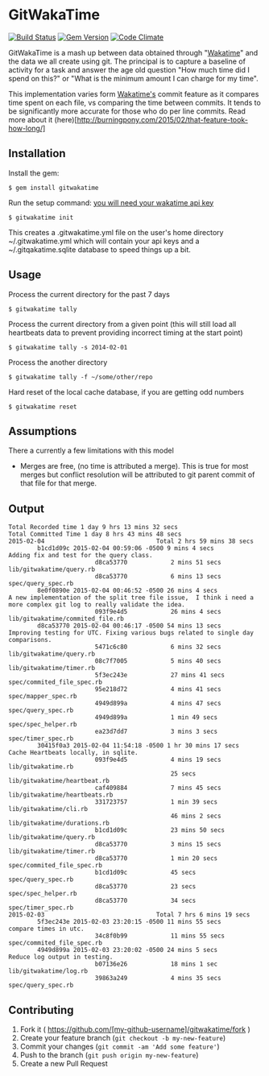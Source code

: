 # GitWakaTime

[![Build Status](https://travis-ci.org/rposborne/gitwakatime.svg?branch=master)](https://travis-ci.org/rposborne/gitwakatime)
[![Gem Version](https://badge.fury.io/rb/gitwakatime.svg)](http://badge.fury.io/rb/gitwakatime)
[![Code Climate](https://codeclimate.com/github/rposborne/gitwakatime/badges/gpa.svg)](https://codeclimate.com/github/rposborne/gitwakatime)

GitWakaTime is a mash up between data obtained through "[Wakatime](https://wakatime.com)" and the data we all create using git.
The principal is to capture a baseline of activity for a task and answer the age old question "How much time did I spend on this?" or "What is the minimum amount I can charge for my time".

This implementation varies form [Wakatime's](https://wakatime.com/#features) commit feature as it compares time spent on each file, vs comparing the time between commits.  It tends to be significantly more accurate for those who do per line commits. Read more about it (here)[http://burningpony.com/2015/02/that-feature-took-how-long/]

## Installation

Install the gem:

    $ gem install gitwakatime

Run the setup command: [you will need your wakatime api key](https://wakatime.com/settings)

    $ gitwakatime init

This creates a .gitwakatime.yml file on the user's home directory ~/.gitwakatime.yml which will contain your api keys and a ~/.gitqakatime.sqlite database to speed things up a bit.

## Usage

Process the current directory for the past 7 days

    $ gitwakatime tally

Process the current directory from a given point  (this will still load all heartbeats data to prevent providing incorrect timing at the start point)

    $ gitwakatime tally -s 2014-02-01

Process the another directory

    $ gitwakatime tally -f ~/some/other/repo

Hard reset of the local cache database, if you are getting odd numbers

    $ gitwakatime reset

## Assumptions

There a currently a few limitations with this model
    
* Merges are free, (no time is attributed a merge).  This is true for most merges but conflict resolution will be attributed to git parent commit of that file for that merge. 

## Output
    Total Recorded time 1 day 9 hrs 13 mins 32 secs
    Total Committed Time 1 day 8 hrs 43 mins 48 secs
    2015-02-04                               Total 2 hrs 59 mins 38 secs
            b1cd1d09c 2015-02-04 00:59:06 -0500 9 mins 4 secs                  Adding fix and test for the query class.
                            d8ca53770            2 mins 51 secs                           lib/gitwakatime/query.rb
                            d8ca53770            6 mins 13 secs                           spec/query_spec.rb
            8e0f0890e 2015-02-04 00:46:52 -0500 26 mins 4 secs                 A new implementation of the split tree file issue,  I think i need a more complex git log to really validate the idea.
                            093f9e4d5            26 mins 4 secs                           lib/gitwakatime/commited_file.rb
            d8ca53770 2015-02-04 00:46:17 -0500 54 mins 13 secs                Improving testing for UTC. Fixing various bugs related to single day comparisons.
                            5471c6c80            6 mins 32 secs                           lib/gitwakatime/query.rb
                            08c7f7005            5 mins 40 secs                           lib/gitwakatime/timer.rb
                            5f3ec243e            27 mins 41 secs                          spec/commited_file_spec.rb
                            95e218d72            4 mins 41 secs                           spec/mapper_spec.rb
                            4949d899a            4 mins 47 secs                           spec/query_spec.rb
                            4949d899a            1 min 49 secs                            spec/spec_helper.rb
                            ea23d7dd7            3 mins 3 secs                            spec/timer_spec.rb
            30415f0a3 2015-02-04 11:54:18 -0500 1 hr 30 mins 17 secs           Cache Heartbeats locally, in sqlite.
                            093f9e4d5            4 mins 19 secs                           lib/gitwakatime.rb
                                                 25 secs                                  lib/gitwakatime/heartbeat.rb
                            caf409884            7 mins 45 secs                           lib/gitwakatime/heartbeats.rb
                            331723757            1 min 39 secs                            lib/gitwakatime/cli.rb
                                                 46 mins 2 secs                           lib/gitwakatime/durations.rb
                            b1cd1d09c            23 mins 50 secs                          lib/gitwakatime/query.rb
                            d8ca53770            3 mins 15 secs                           lib/gitwakatime/timer.rb
                            d8ca53770            1 min 20 secs                            spec/commited_file_spec.rb
                            b1cd1d09c            45 secs                                  spec/query_spec.rb
                            d8ca53770            23 secs                                  spec/spec_helper.rb
                            d8ca53770            34 secs                                  spec/timer_spec.rb
    2015-02-03                               Total 7 hrs 6 mins 19 secs
            5f3ec243e 2015-02-03 23:20:15 -0500 11 mins 55 secs                compare times in utc.
                            34c8f0b99            11 mins 55 secs                          spec/commited_file_spec.rb
            4949d899a 2015-02-03 23:20:02 -0500 24 mins 5 secs                 Reduce log output in testing.
                            b07136e26            18 mins 1 sec                            lib/gitwakatime/log.rb
                            39863a249            4 mins 35 secs                           spec/query_spec.rb

## Contributing

1. Fork it ( https://github.com/[my-github-username]/gitwakatime/fork )
2. Create your feature branch (`git checkout -b my-new-feature`)
3. Commit your changes (`git commit -am 'Add some feature'`)
4. Push to the branch (`git push origin my-new-feature`)
5. Create a new Pull Request
